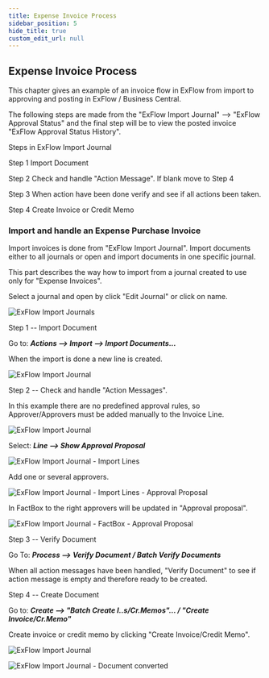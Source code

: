 ```yaml
---
title: Expense Invoice Process
sidebar_position: 5
hide_title: true
custom_edit_url: null
---
```

## Expense Invoice Process

This chapter gives an example of an invoice flow in ExFlow from import
to approving and posting in ExFlow / Business Central.

The following steps are made from the "ExFlow Import Journal" \--\>
"ExFlow Approval Status" and the final step will be to view the posted
invoice "ExFlow Approval Status History".

Steps in ExFlow Import Journal

Step 1 Import Document

Step 2 Check and handle "Action Message". If blank move to Step 4

Step 3 When action have been done verify and see if all actions been
taken.

Step 4 Create Invoice or Credit Memo

### Import and handle an Expense Purchase Invoice

Import invoices is done from "ExFlow Import Journal". Import documents
either to all journals or open and import documents in one specific
journal.

This part describes the way how to import from a journal created to use
only for "Expense Invoices".

Select a journal and open by click "Edit Journal" or click on name.

![ExFlow Import Journals](@site/static/img/media/image277.png)

Step 1 -- Import Document

Go to: ***Actions \--\> Import \--\> Import Documents\...***

When the import is done a new line is created.

![ExFlow Import Journal](@site/static/img/media/image278.png)

Step 2 -- Check and handle "Action Messages".

In this example there are no predefined approval rules, so
Approver/Approvers must be added manually to the Invoice Line.

![ExFlow Import Journal](@site/static/img/media/image279.png)

Select: ***Line \--\> Show Approval Proposal***

![ExFlow Import Journal - Import Lines](@site/static/img/media/image280.png)

Add one or several approvers.

![ExFlow Import Journal - Import Lines - Approval Proposal](@site/static/img/media/image281.png)

In FactBox to the right approvers will be updated in "Approval
proposal".

![ExFlow Import Journal - FactBox - Approval Proposal](@site/static/img/media/image282.png)

Step 3 -- Verify Document

Go To: ***Process \--\> Verify Document / Batch Verify Documents***

When all action messages have been handled, "Verify Document" to see if
action message is empty and therefore ready to be created.

Step 4 -- Create Document

Go to: ***Create \--\> "Batch Create I..s/Cr.Memos"\... / "Create
Invoice/Cr.Memo"***

Create invoice or credit memo by clicking "Create Invoice/Credit Memo".

![ExFlow Import Journal](@site/static/img/media/image283.png)

![ExFlow Import Journal - Document converted](@site/static/img/media/image284.png)
